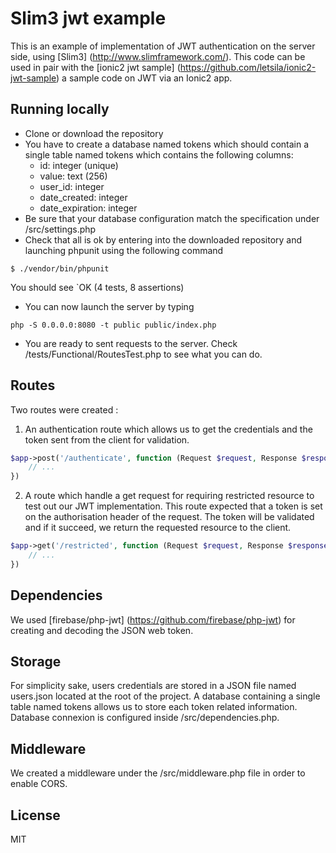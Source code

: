 # Slim3 jwt example

This is an example of implementation of JWT authentication on the server side, using [Slim3] (http://www.slimframework.com/). This code can be used in pair with
the [ionic2 jwt sample] (https://github.com/letsila/ionic2-jwt-sample) a sample code on JWT via an Ionic2 app.

## Running locally
* Clone or download the repository
* You have to create a database named tokens which should contain a single table named tokens which contains the following columns:
    - id: integer (unique)
    - value: text (256)
    - user_id: integer
    - date_created: integer
    - date_expiration: integer
* Be sure that your database configuration match the specification under /src/settings.php
* Check that all is ok by entering into the downloaded repository and launching phpunit using the following command
```
$ ./vendor/bin/phpunit
```
You should see `OK (4 tests, 8 assertions)

* You can now launch the server by typing
```
php -S 0.0.0.0:8080 -t public public/index.php
```

* You are ready to sent requests to the server. Check /tests/Functional/RoutesTest.php to see what you can do.

## Routes
Two routes were created :

1. An authentication route which allows us to get the credentials and the token sent from the client for validation.
```php
$app->post('/authenticate', function (Request $request, Response $response) {
    // ...
})
```

2. A route which handle a get request for requiring restricted resource to test out our JWT implementation. This route expected
that a token is set on the authorisation header of the request. The token will be validated and if it succeed, we return
the requested resource to the client.
```php
$app->get('/restricted', function (Request $request, Response $response) {
    // ...
})
```

## Dependencies
We used [firebase/php-jwt] (https://github.com/firebase/php-jwt) for creating and decoding the JSON web token.

## Storage
For simplicity sake, users credentials are stored in a JSON file named users.json located at the root of the project.
A database containing a single table named tokens allows us to store each token related information. Database
connexion is configured inside /src/dependencies.php.

## Middleware
We created a middleware under the /src/middleware.php file in order to enable CORS.

## License
MIT